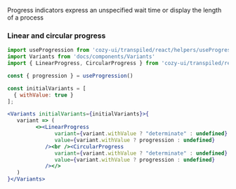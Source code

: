 Progress indicators express an unspecified wait time or display the length of a process

### Linear and circular progress

```jsx
import useProgression from 'cozy-ui/transpiled/react/helpers/useProgression'
import Variants from 'docs/components/Variants'
import { LinearProgress, CircularProgress } from 'cozy-ui/transpiled/react/Progress'

const { progression } = useProgression()

const initialVariants = [
  { withValue: true }
];

<Variants initialVariants={initialVariants}>{
   variant => (
         <><LinearProgress
               variant={variant.withValue ? "determinate" : undefined}
               value={variant.withValue ? progression : undefined}
            /><br /><CircularProgress
               variant={variant.withValue ? "determinate" : undefined}
               value={variant.withValue ? progression : undefined}
            /></>
   )
}</Variants>
```
